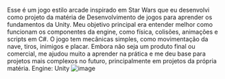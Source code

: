 Esse é um jogo estilo arcade inspirado em Star Wars que eu desenvolvi como projeto da matéria de Desenvolvimento de jogos para aprender os fundamentos da Unity. Meu objetivo principal era entender melhor como funcionam os componentes da engine, como física, colisões, animações e scripts em C#. O jogo tem mecânicas simples, como movimentação da nave, tiros, inimigos e placar. Embora não seja um produto final ou comercial, me ajudou muito a aprender na prática e me deu base para projetos mais complexos no futuro, principalmente em projetos da própria matéria.
Engine: Unity
![image](https://github.com/user-attachments/assets/0b8bd1c9-4ba0-434d-bb4b-7f7c27d9ba72)
